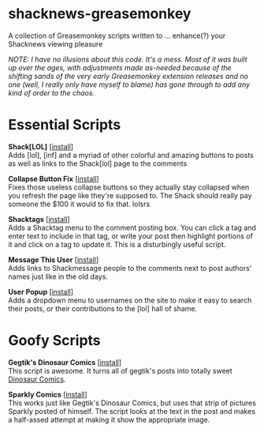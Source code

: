 shacknews-greasemonkey
======================

A collection of Greasemonkey scripts written to ... enhance(?) your Shacknews viewing pleasure

*NOTE: I have no illusions about this code.  It's a mess. Most of it was built up over the ages, with adjustments made as-needed because of the shifting sands of the very early Greasemonkey extension releases and no one (well, I really only have myself to blame) has gone through to add any kind of order to the chaos.*

# Essential Scripts

**Shack[LOL]** [[install](https://github.com/ThomW/shacknews-greasemonkey/raw/master/shack-lol.user.js)]  
Adds [lol], [inf] and a myriad of other colorful and amazing buttons to posts as well as links to the Shack[lol] page to the comments

**Collapse Button Fix** [[install](https://github.com/ThomW/shacknews-greasemonkey/raw/master/shack-collapse.user.js)]  
Fixes those useless collapse buttons so they actually stay collapsed when you refresh the page like they're supposed to. The Shack should really pay someone the $100 it would to fix that.  lolsrs

**Shacktags** [[install](https://github.com/ThomW/shacknews-greasemonkey/raw/master/shack-comment-tags.user.js)]  
Adds a Shacktag menu to the comment posting box. You can click a tag and enter text to include in that tag, or write your post then highlight portions of it and click on a tag to update it. This is a disturbingly useful script.

**Message This User** [[install](https://github.com/ThomW/shacknews-greasemonkey/raw/master/shack-msgthisuser.user.js)]  
Adds links to Shackmessage people to the comments next to post authors' names just like in the old days.

**User Popup** [[install](https://github.com/ThomW/shacknews-greasemonkey/raw/master/shack-msgthisuser.user.js)]  
Adds a dropdown menu to usernames on the site to make it easy to search their posts, or their contributions to the [lol] hall of shame.

# Goofy Scripts

**Gegtik's Dinosaur Comics** [[install](https://github.com/ThomW/shacknews-greasemonkey/raw/master/gegtiks_dinosaur_comics.user.js)]  
This script is awesome. It turns all of gegtik's posts into totally sweet [Dinosaur Comics](http://qwantz.com/).

**Sparkly Comics** [[install](https://github.com/ThomW/shacknews-greasemonkey/raw/master/sparkly_comics.user.js)]  
This works just like Gegtik's Dinosaur Comics, but uses that strip of pictures Sparkly posted of himself. The script looks at the text in the post and makes a half-assed attempt at making it show the appropriate image.
